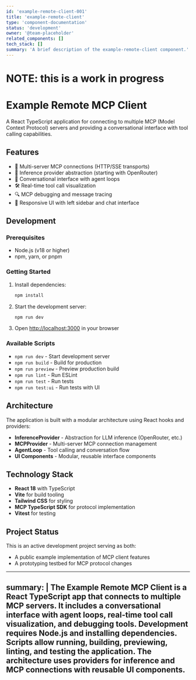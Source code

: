 ```yaml
---
id: 'example-remote-client-001'
title: 'example-remote-client'
type: 'component-documentation'
status: 'development'
owner: '@team-placeholder'
related_components: []
tech_stack: []
summary: 'A brief description of the example-remote-client component.'
---
```



# NOTE: this is a work in progress

# Example Remote MCP Client

A React TypeScript application for connecting to multiple MCP (Model Context Protocol) servers and providing a conversational interface with tool calling capabilities.

## Features

- 🔗 Multi-server MCP connections (HTTP/SSE transports)
- 🤖 Inference provider abstraction (starting with OpenRouter)
- 💬 Conversational interface with agent loops
- 🛠️ Real-time tool call visualization
- 🔍 MCP debugging and message tracing
- 📱 Responsive UI with left sidebar and chat interface

## Development

### Prerequisites

- Node.js (v18 or higher)
- npm, yarn, or pnpm

### Getting Started

1. Install dependencies:
   ```bash
   npm install
   ```

2. Start the development server:
   ```bash
   npm run dev
   ```

3. Open [http://localhost:3000](http://localhost:3000) in your browser

### Available Scripts

- `npm run dev` - Start development server
- `npm run build` - Build for production
- `npm run preview` - Preview production build
- `npm run lint` - Run ESLint
- `npm run test` - Run tests
- `npm run test:ui` - Run tests with UI

## Architecture

The application is built with a modular architecture using React hooks and providers:

- **InferenceProvider** - Abstraction for LLM inference (OpenRouter, etc.)
- **MCPProvider** - Multi-server MCP connection management
- **AgentLoop** - Tool calling and conversation flow
- **UI Components** - Modular, reusable interface components

## Technology Stack

- **React 18** with TypeScript
- **Vite** for build tooling
- **Tailwind CSS** for styling
- **MCP TypeScript SDK** for protocol implementation
- **Vitest** for testing

## Project Status

This is an active development project serving as both:
- A public example implementation of MCP client features
- A prototyping testbed for MCP protocol changes
---
summary: |
    The Example Remote MCP Client is a React TypeScript app that connects to multiple MCP servers. It includes a conversational interface with agent loops, real-time tool call visualization, and debugging tools. Development requires Node.js and installing dependencies. Scripts allow running, building, previewing, linting, and testing the application. The architecture uses providers for inference and MCP connections with reusable UI components.
---
